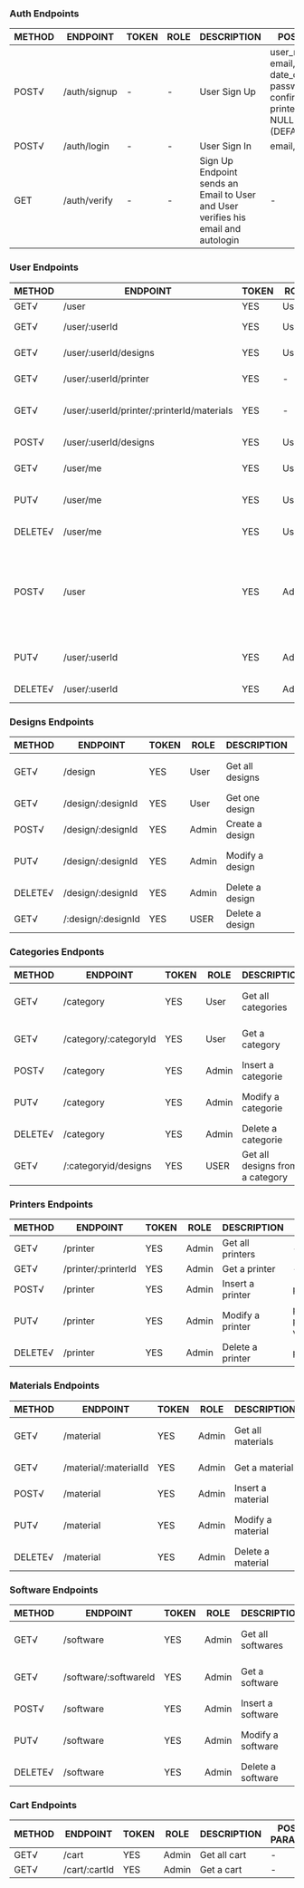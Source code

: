 ### Auth Endpoints

| METHOD | ENDPOINT     | TOKEN | ROLE | DESCRIPTION           | POST PARAMS                                                 | RETURNS |
| ------ | ------------ | ----- | ---- | --------------------- | ----------------------------------------------------------- | ------- |
| POST√   | /auth/signup | -     | -    | User Sign Up          | user_name, phone, email, date_of_birth, password, confirm_password, printer (DEFAULT NULL) designer (DEFAULT NULL) | "Please confirm email"   |
| POST√   | /auth/login  | -     | -    | User Sign In          | email, password                                             | token   |
| GET    | /auth/verify | -     | -    | Sign Up Endpoint sends an Email to User and User verifies his email and autologin| -| token   |


### User Endpoints

| METHOD | ENDPOINT                  | TOKEN | ROLE  | DESCRIPTION                  | POST PARAMS                | RETURNS                              |
| ------ | ------------------------- | ----- | ----- | ---------------------------- | -------------------------- | ------------------------------------ |
| GET√ | /user                     | YES   | User  | Get all users                | -                          | [{ users }]                          |
| GET√ | /user/:userId             | YES   | User  | Get one user profile         | userId                     | { user }                             |
| GET√ | /user/:userId/designs     | YES   | User  | Get designs from a user      | userId                     | [{ designs }]                        |
| GET√ | /user/:userId/printer     | YES   | -     | Frontend gets user printers  | -                          | [{ printers }]                       |
| GET√  | /user/:userId/printer/:printerId/materials | YES  | - | Frontend gets user printer materials | -      | [{ materials }]                      |
| POST√| /user/:userId/designs     | YES   | User  | Uploads a design             | designId, description, file| "Design uploaded"                    |
| GET√    | /user/me                  | YES   | User  | Get self user profile        | -                          | { user }                             |
| PUT√    | /user/me                  | YES   | User  | Update self user             | userId, param_to_update, value | "User updated"                   |
| DELETE√ | /user/me                  | YES   | User  | Delete self user             | -                          | "Profile deleted"                    |
| POST√ | /user                     | YES   | Admin | Create a user                | user_name, phone, email, date_of_birth, password, confirm_password, printer (DEFAULT NULL) designer (DEFAULT NULL) | "User created"    |
| PUT√  | /user/:userId             | YES   | Admin | Update user                  | user_id, param_to_update, value | "User updated"                  |
| DELETE√| /user/:userId             | YES   | Admin | Remove one user              | user_id                    | "Profile deleted"                    |


### Designs Endpoints

| METHOD | ENDPOINT            | TOKEN | ROLE  | DESCRIPTION                  | POST PARAMS                | RETURNS                     |
| ------ | ------------------- | ----- | ----- | ---------------------------- | -------------------------- | --------------------------- |
| GET√   | /design             | YES   | User  | Get all designs              | -                          | [{ designs }]               |
| GET√   | /design/:designId   | YES   | User  | Get one design               | -                          | { designs }                 |
| POST√ | /design/:designId   | YES   | Admin | Create a design              | designObj                  | "Design inserted"           |
| PUT√  | /design/:designId   | YES   | Admin | Modify a design              | designObj, param_to_update, value | "Design updated"     |
| DELETE√ | /design/:designId   | YES   | Admin | Delete a design              | designObj                  | "Design deleted"            |
| GET√ | /:design/:designId   | YES   | USER | Delete a design              | designObj                  | "Design deleted"            |



### Categories Endponts

| METHOD | ENDPOINT                 | TOKEN | ROLE  | DESCRIPTION                  | POST PARAMS                | RETURNS                              |
| ------ | ------------------------ | ----- | ----- | ---------------------------- | -------------------------- | ------------------------------------ |
| GET√   | /category              | YES   | User  | Get all categories           | -                          | [{ categories }]                     |
| GET√   | /category/:categoryId   | YES   | User  | Get a category               | -                          | { categorie }                        |
| POST√  | /category              | YES   | Admin | Insert a categorie           | categoryObj                | "Category inserted"                  |
| PUT√   | /category              | YES   | Admin | Modify a categorie           | categoryObj, param_to_update, value | "Category updated"          |
| DELETE√| /category             | YES   | Admin | Delete a categorie           | categorObj                 | "Category deleted"                   |
| GET√   | /:categoryid/designs            | YES   | USER | Get all designs from a category           |                  | "Category deleted"                   |



### Printers Endpoints

| METHOD | ENDPOINT            | TOKEN | ROLE  | DESCRIPTION           | POST PARAMS                        | RETURNS                              |
| ------ | ------------------- | ----- | ----- | --------------------- | ---------------------------------- | ------------------------------------ |
| GET√   | /printer            | YES   | Admin | Get all printers      | -                                  | [{ printers }]                       |
| GET√   | /printer/:printerId | YES   | Admin | Get a printer         | -                                  | { printer }                          |
| POST√  | /printer            | YES   | Admin | Insert a printer      | printerObj                         | "Printer inserted"                   |
| PUT√  | /printer            | YES   | Admin | Modify a printer      | printerObj, param_to_update, value | "Printer updated"                    |
| DELETE√ | /printer            | YES   | Admin | Delete a printer      | printerObj                         | "Printer deleted"                    |


### Materials Endpoints

| METHOD | ENDPOINT              | TOKEN | ROLE  | DESCRIPTION           | POST PARAMS                         | RETURNS                    |
| ------ | --------------------- | ----- | ----- | --------------------- | ----------------------------------- | -------------------------- |
| GET√   | /material             | YES   | Admin | Get all materials     | -                                   | [{ materials }]            |
| GET√   | /material/:materialId | YES   | Admin | Get a material        | -                                   | { material }               |
| POST√  | /material             | YES   | Admin | Insert a material     | materialObj                         | "Material inserted"        |
| PUT√   | /material             | YES   | Admin | Modify a material     | materialObj, param_to_update, value | "Material updated"         |
| DELETE√ | /material             | YES   | Admin | Delete a material     | materialObj                         | "Material deleted"         |


### Software Endpoints

| METHOD | ENDPOINT              | TOKEN | ROLE  | DESCRIPTION           | POST PARAMS                         | RETURNS                    |
| ------ | --------------------- | ----- | ----- | --------------------- | ----------------------------------- | -------------------------- |
| GET√    | /software             | YES   | Admin | Get all softwares     | -                                   | [{ softwares }]            |
| GET√   | /software/:softwareId | YES   | Admin | Get a software        | -                                   | { software }               |
| POST√   | /software             | YES   | Admin | Insert a software     | softwareObj                         | "Software inserted"        |
| PUT√    | /software             | YES   | Admin | Modify a software     | softwareObj, param_to_update, value | "Software updated"         |
| DELETE√ | /software             | YES   | Admin | Delete a software     | softwareObj                         | "Software deleted"         |


### Cart Endpoints

| METHOD | ENDPOINT              | TOKEN | ROLE  | DESCRIPTION           | POST PARAMS                         | RETURNS                    |
| ------ | --------------------- | ----- | ----- | --------------------- | ----------------------------------- | -------------------------- |
| GET√    | /cart                | YES   | Admin | Get all cart          | -                                   | [{ cart }]            |
| GET√    | /cart/:cartId        | YES   | Admin | Get a cart            | -                                   | { cart }               |
